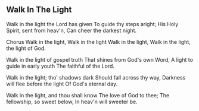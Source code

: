 ## Walk In The Light

Walk in the light the Lord has given
To guide thy steps aright;
His Holy Spirit, sent from heav'n,
Can cheer the darkest night.

Chorus
Walk in the light,
Walk in the light
Walk in the light,
Walk in the light, the light of God.

Walk in the light of gospel truth
That shines from God's own Word,
A light to guide in early youth
The faithful of the Lord.

Walk in the light; tho' shadows dark
Should fall across thy way,
Darkness will flee before the light
Of God's eternal day.

Walk in the light, and thou shall know
The love of God to thee;
The fellowship, so sweet below,
In heav'n will sweeter be.
